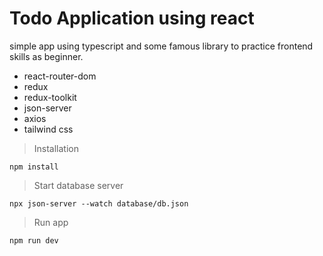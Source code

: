 # Todo Application using react
simple app using typescript and some famous library to practice frontend skills as beginner.
- react-router-dom
- redux
- redux-toolkit
- json-server
- axios
- tailwind css

> Installation
>
`npm install`
> Start database server
> 
`npx json-server --watch database/db.json`
> Run app
> 
`npm run dev`
